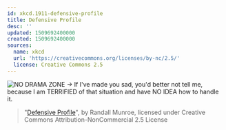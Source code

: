 ```yaml
---
id: xkcd.1911-defensive-profile
title: Defensive Profile
desc: ''
updated: 1509692400000
created: 1509692400000
sources:
  name: xkcd
  url: 'https://creativecommons.org/licenses/by-nc/2.5/'
  license: Creative Commons 2.5
---
```

![NO DRAMA ZONE -> If I've made you sad, you'd better not tell me, because I am TERRIFIED of that situation and have NO IDEA how to handle it.](https://imgs.xkcd.com/comics/defensive_profile.png)
> "[Defensive Profile](https://xkcd.com/1911/)", by Randall Munroe, licensed under Creative Commons Attribution-NonCommercial 2.5 License

